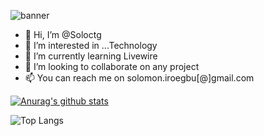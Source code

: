 ![banner](https://github.com/Soloctg/Soloctg/assets/151530924/beb3d346-afdc-4e5c-8d48-f6969ad9e461)

- 👋 Hi, I’m @Soloctg
- 👀 I’m interested in ...Technology
- 🌱 I’m currently learning Livewire
- 💞️ I’m looking to collaborate on any project
- 📫 You can reach me on solomon.iroegbu[@]gmail.com

<!---
Soloctg/Soloctg is a ✨ special ✨ repository because its `README.md` (this file) appears on your GitHub profile.
You can click the Preview link to take a look at your changes.
--->

[![Anurag's github stats](https://github-readme-stats.vercel.app/api?Soloctg=asdsda)](https://github.com/asdsda/github-readme-stats)

![Top Langs](https://github-readme-stats.vercel.app/api/top-langs/?Soloctg=anuraghazra&hide_progress=true)


